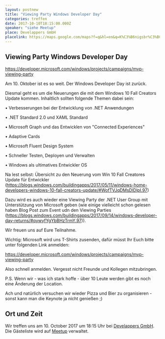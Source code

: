 ```yaml
---
layout: postnew
title: "Viewing Party Windows Developer Day"
categories: treffen
date: 2017-10-10T18:15:00.000Z
speaker: "siehe Meetup"
place: Develappers GmbH
placelink: https://maps.google.com/maps?f=q&hl=en&q=K%C3%B6nigsbr%C3%BCckerstr.+76%2C+Dresden%2C+de
---
```


## Viewing Party Windows Developer Day
<p><a href="https://developer.microsoft.com/windows/projects/campaigns/mvp-viewing-party" class="linkified">https://developer.microsoft.com/windows/projects/campaigns/mvp-viewing-party</a></p> <p>Am 10. Oktober ist es so weit. Der Windows Developer Day ist zurück.</p> <p>Diesmal geht es um die Neuerungen die mit dem Windows 10 Fall Creators Update kommen. Inhaltlich sollten folgende Themen dabei sein:</p> <p>• Verbesserungen bei der Entwicklung von .NET Anwendungen</p> <p>• .NET Standard 2.0 und XAML Standard</p> <p>• Microsoft Graph und das Entwicklen von "Connected Experiences"</p> <p>• Adaptive Cards</p> <p>• Microsoft Fluent Design System</p> <p>• Schneller Testen, Deployen und Verwalten</p> <p>• Windows als ultimatives Entwickler OS</p> <p>Na lest selbst: Übersicht zu den Neuerung vom Win 10 Fall Creatores Update für Entwickler (<a href="https://blogs.windows.com/buildingapps/2017/05/11/windows-home-developers-windows-10-fall-creators-update/#WofTVJqDMsDlDlpI.97" class="linkified">https://blogs.windows.com/buildingapps/2017/05/11/windows-home-developers-windows-10-fall-creators-update/#WofTVJqDMsDlDlpI.97</a>)</p> <p>Dazu wird es auch wieder eine Viewing Party der .NET User Group mit Unterstützung von Microsoft geben (wie einige vielleicht schon gelesen haben Blog Post zum Event udn den Viewing Parties (<a href="https://blogs.windows.com/buildingapps/2017/09/14/windows-developer-day-returns/#qywyfYgYbBHzTrmY.97" class="linkified">https://blogs.windows.com/buildingapps/2017/09/14/windows-developer-day-returns/#qywyfYgYbBHzTrmY.97</a>)).</p> <p>Wir freuen uns auf Eure Teilnahme.</p> <p>Wichtig: Microsoft wird uns T-Shirts zusenden, dafür müsst Ihr Euch bitte unter folgenden Link anmelden:</p> <p><a href="https://developer.microsoft.com/windows/projects/campaigns/mvp-viewing-party" class="linkified">https://developer.microsoft.com/windows/projects/campaigns/mvp-viewing-party</a></p> <p>Also schnell anmelden. Vergesst nicht Freunde und Kollegen mitzubringen.</p> <p>P.S. Wenn wir - was ich stark hoffe - über 10 Leute werden gibt es noch eine Änderung der Location.</p> <p>Ach und natürlich versuchen wir wieder Pizza und Bier zu organisieren - sonst kann man die Keynote ja nicht genießen ;)</p> 

## Ort und Zeit
Wir treffen uns am 10. October 2017 um 18:15 Uhr bei [Develappers GmbH](https://maps.google.com/maps?f=q&hl=en&q=K%C3%B6nigsbr%C3%BCckerstr.+76%2C+Dresden%2C+de).  
Die Gästeliste wird auf [Meetup](https://www.meetup.com/NET-User-Group-Dresden/events/243201542/) verwaltet.
